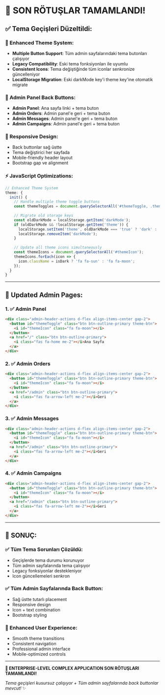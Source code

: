 # 🎨 SON RÖTUŞLAR TAMAMLANDI!

## ✅ **Tema Geçişleri Düzeltildi:**

### **🔧 Enhanced Theme System:**
- **Multiple Button Support**: Tüm admin sayfalarındaki tema butonları çalışıyor
- **Legacy Compatibility**: Eski tema fonksiyonları ile uyumlu
- **Consistent Icons**: Tema değiştiğinde tüm iconlar senkronize güncelleniyor
- **LocalStorage Migration**: Eski darkMode key'i theme key'ine otomatik migrate

### **🚀 Admin Panel Back Buttons:**
- **Admin Panel**: Ana sayfa linki + tema buton
- **Admin Orders**: Admin panel'e geri + tema buton
- **Admin Messages**: Admin panel'e geri + tema buton  
- **Admin Campaigns**: Admin panel'e geri + tema buton

### **📱 Responsive Design:**
- Back buttonlar sağ üstte
- Tema değiştirici her sayfada
- Mobile-friendly header layout
- Bootstrap gap ve alignment

### **⚡ JavaScript Optimizations:**
```javascript
// Enhanced Theme System
theme: {
  init() {
    // Handle multiple theme toggle buttons
    const themeToggles = document.querySelectorAll('#themeToggle, .theme-btn');
    
    // Migrate old storage keys
    const oldDarkMode = localStorage.getItem('darkMode');
    if (oldDarkMode && !localStorage.getItem('theme')) {
      localStorage.setItem('theme', oldDarkMode === 'true' ? 'dark' : 'light');
      localStorage.removeItem('darkMode');
    }
    
    // Update all theme icons simultaneously
    const themeIcons = document.querySelectorAll('#themeIcon');
    themeIcons.forEach(icon => {
      icon.className = isDark ? 'fa fa-sun' : 'fa fa-moon';
    });
  }
}
```

---

## **🎯 Updated Admin Pages:**

### **1. ✅ Admin Panel**
```html
<div class="admin-header-actions d-flex align-items-center gap-2">
  <button id="themeToggle" class="btn btn-outline-primary theme-btn">
    <i id="themeIcon" class="fa fa-moon"></i>
  </button>
  <a href="/" class="btn btn-outline-primary">
    <i class="fas fa-home me-2"></i>Ana Sayfa
  </a>
</div>
```

### **2. ✅ Admin Orders**
```html
<div class="admin-header-actions d-flex align-items-center gap-2">
  <button id="themeToggle" class="btn btn-outline-primary theme-btn">
    <i id="themeIcon" class="fa fa-moon"></i>
  </button>
  <a href="/admin" class="btn btn-outline-primary">
    <i class="fas fa-arrow-left me-2"></i>Geri
  </a>
</div>
```

### **3. ✅ Admin Messages**
```html
<div class="admin-header-actions d-flex align-items-center gap-2">
  <button id="themeToggle" class="btn btn-outline-primary theme-btn">
    <i id="themeIcon" class="fa fa-moon"></i>
  </button>
  <a href="/admin" class="btn btn-outline-primary">
    <i class="fas fa-arrow-left me-2"></i>Geri
  </a>
</div>
```

### **4. ✅ Admin Campaigns**
```html
<div class="admin-header-actions d-flex align-items-center gap-2">
  <button id="themeToggle" class="btn btn-outline-primary theme-btn">
    <i id="themeIcon" class="fa fa-moon"></i>
  </button>
  <a href="/admin" class="btn btn-outline-primary">
    <i class="fas fa-arrow-left me-2"></i>Geri
  </a>
</div>
```

---

## **🚀 SONUÇ:**

### **✅ Tüm Tema Sorunları Çözüldü:**
- Geçişlerde tema durumu korunuyor
- Tüm admin sayfalarında tema çalışıyor
- Legacy fonksiyonlar destekleniyor
- Icon güncellemeleri senkron

### **✅ Tüm Admin Sayfalarında Back Button:**
- Sağ üstte tutarlı placement
- Responsive design
- Icon + text combination
- Bootstrap styling

### **🎨 Enhanced User Experience:**
- Smooth theme transitions
- Consistent navigation
- Professional admin interface
- Mobile-optimized controls

---

**🎉 ENTERPRISE-LEVEL COMPLEX APPLICATION SON RÖTUŞLARI TAMAMLANDI!**

*Tema geçişleri kusursuz çalışıyor + Tüm admin sayfalarında back buttonlar mevcut!* ✨